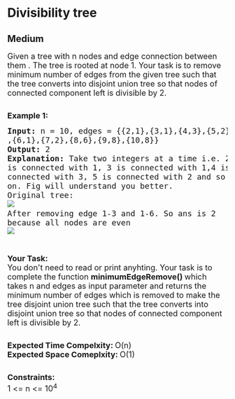 # Divisibility tree
## Medium
<div class="problems_problem_content__Xm_eO"><p><span style="font-size:18px">Given a tree with n nodes and edge connection between them . The tree is rooted at node 1.&nbsp;Your task is to remove minimum number of edges from the given tree such that the tree converts into disjoint union tree&nbsp;so that nodes of connected component left is divisible by 2.</span><br>
&nbsp;</p>

<p><span style="font-size:18px"><strong>Example 1:</strong></span></p>

<pre><span style="font-size:18px"><strong>Input: </strong>n = 10, edges = {{2,1},{3,1},{4,3},{5,2}
,{6,1},{7,2},{8,6},{9,8},{10,8}}
<strong>Output: </strong>2
<strong>Explanation: </strong>Take two integers at a time i.e. 2 
is connected with 1, 3 is connected with 1,4 is 
connected with 3, 5 is connected with 2 and so 
on. Fig will understand you better.
Original tree:
</span><img src="https://contribute.geeksforgeeks.org/wp-content/uploads/1466090203-2e0cf4f1be-even.png"><span style="font-size:18px">&nbsp;&nbsp;&nbsp;
After removing edge 1-3 and 1-6. So ans is 2
because all nodes are even
</span><img src="https://contribute.geeksforgeeks.org/wp-content/uploads/image1-1.png">
</pre>

<p>&nbsp;</p>

<p><strong><span style="font-size:18px">Your Task:</span></strong><br>
<span style="font-size:18px">You don't need to read or print anyhting. Your task is to complete the function&nbsp;<strong>minimumEdgeRemove()&nbsp;</strong>which takes n and edges as input parameter and returns the minimum number of edges which is removed to make the tree disjoint union tree&nbsp;such that the tree converts into disjoint union tree&nbsp;so that nodes of connected component left is divisible by 2.</span><br>
&nbsp;</p>

<p><span style="font-size:18px"><strong>Expected Time Compelxity:&nbsp;</strong>O(n)<br>
<strong>Expected Space Comeplxity:&nbsp;</strong>O(1)</span><br>
&nbsp;</p>

<p><span style="font-size:18px"><strong>Constraints:</strong><br>
1 &lt;= n &lt;= 10<sup>4</sup></span></p>
</div>